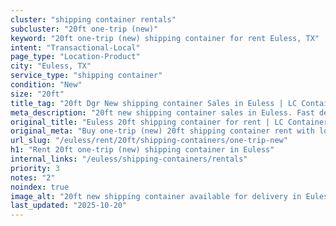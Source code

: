 ```yaml
---
cluster: "shipping container rentals"
subcluster: "20ft one-trip (new)"
keyword: "20ft one-trip (new) shipping container for rent Euless, TX"
intent: "Transactional-Local"
page_type: "Location-Product"
city: "Euless, TX"
service_type: "shipping container"
condition: "New"
size: "20ft"
title_tag: "20ft Dgr New shipping container Sales in Euless | LC Container"
meta_description: "20ft new shipping container sales in Euless. Fast delivery, competitive pricing. Serving shipping containers area. Quote ID: M5L. Call (214) 524-4168 for your free quote today."
original_title: "Euless 20ft shipping container for rent | LC Container"
original_meta: "Buy one-trip (new) 20ft shipping container rent with local delivery in Euless, TX. LC Container — local Since 2003. Request a fast quote today."
url_slug: "/euless/rent/20ft/shipping-containers/one-trip-new"
h1: "Rent 20ft one-trip (new) shipping container in Euless"
internal_links: "/euless/shipping-containers/rentals"
priority: 3
notes: "2"
noindex: true
image_alt: "20ft new shipping container available for delivery in Euless"
last_updated: "2025-10-20"
---
```


<!-- TODO: Add unique city/inventory copy, images, and internal links here. -->
